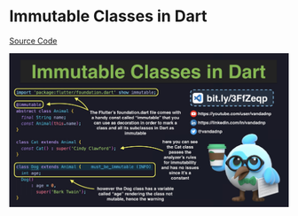 # Immutable Classes in Dart

[Source Code](immutable-classes-in-dart.dart)

![](immutable-classes-in-dart.jpg)
